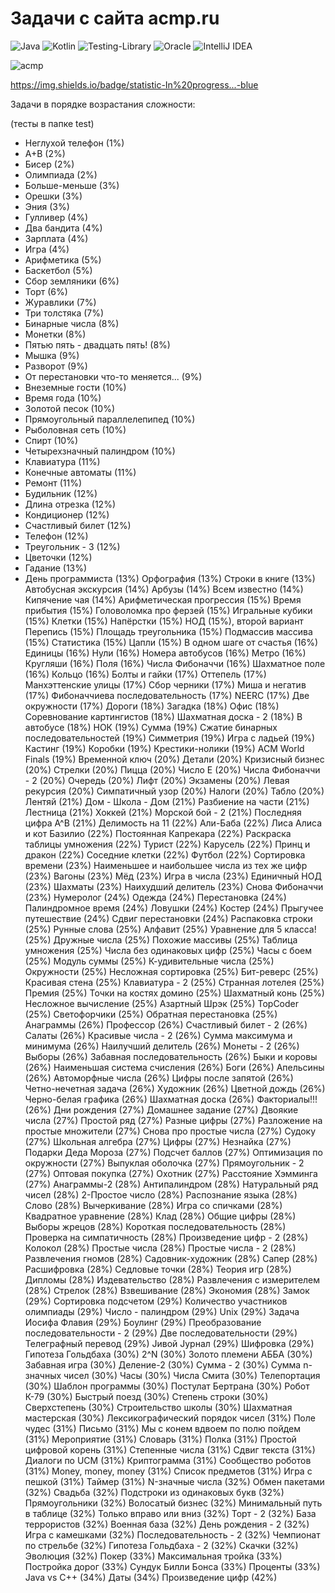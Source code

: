 # Задачи с сайта acmp.ru
![Java](https://img.shields.io/badge/java-%23ED8B00.svg?style=for-the-badge&logo=java&logoColor=white)
![Kotlin](https://img.shields.io/badge/kotlin-%230095D5.svg?style=for-the-badge&logo=kotlin&logoColor=white)
![Testing-Library](https://img.shields.io/badge/-TestingLibrary-%23E33332?style=for-the-badge&logo=testing-library&logoColor=white)
![Oracle](https://img.shields.io/badge/Oracle-F80000?style=for-the-badge&logo=oracle&logoColor=white)
![IntelliJ IDEA](https://img.shields.io/badge/IntelliJIDEA-000000.svg?style=for-the-badge&logo=intellij-idea&logoColor=white)

![acmp](https://user-images.githubusercontent.com/58209188/173552381-8c231f45-f535-4ac6-80db-351bac69789e.png)

https://img.shields.io/badge/statistic-In%20progress...-blue

Задачи в порядке возрастания сложности:

(тесты в папке test)

+ Неглухой телефон (1%)
+ A+B (2%)
+ Бисер (2%)
+ Олимпиада (2%)
+ Больше-меньше (3%)
+ Орешки (3%)
+ Эния (3%)
+ Гулливер (4%)
+ Два бандита (4%)
+ Зарплата (4%)
+ Игра (4%)
+ Арифметика (5%)
+ Баскетбол (5%)
+ Сбор земляники (6%)
+ Торт (6%)
+ Журавлики (7%)
+ Три толстяка (7%)
+ Бинарные числа (8%)
+ Монетки (8%)
+ Пятью пять - двадцать пять! (8%)
+ Мышка (9%)
+ Разворот (9%)
+ От перестановки что-то меняется... (9%)
+ Внеземные гости (10%)
+ Время года (10%)
+ Золотой песок (10%)
+ Прямоугольный параллелепипед (10%)
+ Рыболовная сеть (10%)
+ Спирт (10%)
+ Четырехзначный палиндром (10%)
+ Клавиатура (11%)
+ Конечные автоматы (11%)
+ Ремонт (11%)
+ Будильник (12%)
+ Длина отрезка (12%)
+ Кондиционер (12%)
+ Счастливый билет (12%)
+ Телефон (12%)
+ Треугольник - 3 (12%)
+ Цветочки (12%)
+ Гадание (13%)
+ День программиста (13%)
Орфография (13%)
Строки в книге (13%)
Автобусная экскурсия (14%)
Арбузы (14%)
Всем известно (14%)
Кипячение чая (14%)
Арифметическая прогрессия (15%)
Время прибытия (15%)
Головоломка про ферзей (15%)
Игральные кубики (15%)
Клетки (15%)
Напёрстки (15%)
НОД (15%), второй вариант
Перепись (15%)
Площадь треугольника (15%)
Подмассив массива (15%)
Статистика (15%)
Цапли (15%)
В одном шаге от счастья (16%)
Единицы (16%)
Нули (16%)
Номера автобусов (16%)
Метро (16%)
Кругляши (16%)
Поля (16%)
Числа Фибоначчи (16%)
Шахматное поле (16%)
Кольцо (16%)
Болты и гайки (17%)
Оттепель (17%)
Манхэттенские улицы (17%)
Сбор черники (17%)
Миша и негатив (17%)
Фибоначчиева последовательность (17%)
NEERC (17%)
Две окружности (17%)
Дороги (18%)
Загадка (18%)
Офис (18%)
Соревнование картингистов (18%)
Шахматная доска - 2 (18%)
В автобусе (18%)
НОК (19%)
Сумма (19%)
Сжатие бинарных последовательностей (19%)
Симметрия (19%)
Игра с ладьей (19%)
Кастинг (19%)
Коробки (19%)
Крестики-нолики (19%)
ACM World Finals (19%)
Временной ключ (20%)
Детали (20%)
Кризисный бизнес (20%)
Стрелки (20%)
Пицца (20%)
Число E (20%)
Числа Фибоначчи - 2 (20%)
Очередь (20%)
Лифт (20%)
Экзамены (20%)
Левая рекурсия (20%)
Симпатичный узор (20%)
Налоги (20%)
Табло (20%)
Лентяй (21%)
Дом - Школа - Дом (21%)
Разбиение на части (21%)
Лестница (21%)
Хоккей (21%)
Морской бой - 2 (21%)
Последняя цифра A^B (21%)
Делимость на 11 (22%)
Али-Баба (22%)
Лиса Алиса и кот Базилио (22%)
Постоянная Капрекара (22%)
Раскраска таблицы умножения (22%)
Турист (22%)
Карусель (22%)
Принц и дракон (22%)
Соседние клетки (22%)
Футбол (22%)
Сортировка времени (23%)
Наименьшее и наибольшее числа из тех же цифр (23%)
Вагоны (23%)
Мёд (23%)
Игра в числа (23%)
Единичный НОД (23%)
Шахматы (23%)
Наихудший делитель (23%)
Снова Фибоначчи (23%)
Нумеролог (24%)
Одежда (24%)
Перестановка (24%)
Палиндромное время (24%)
Ловушки (24%)
Костер (24%)
Прыгучее путешествие (24%)
Сдвиг перестановки (24%)
Распаковка строки (25%)
Рунные слова (25%)
Алфавит (25%)
Уравнение для 5 класса! (25%)
Дружные числа (25%)
Похожие массивы (25%)
Таблица умножения (25%)
Числа без одинаковых цифр (25%)
Часы с боем (25%)
Модуль суммы (25%)
К-удивительные числа (25%)
Окружности (25%)
Несложная сортировка (25%)
Бит-реверс (25%)
Красивая стена (25%)
Клавиатура - 2 (25%)
Странная лотелея (25%)
Премия (25%)
Точки на костях домино (25%)
Шахматный конь (25%)
Несложное вычисление (25%)
Азартный Шрэк (25%)
TopCoder (25%)
Светофорчики (25%)
Обратная перестановка (25%)
Анаграммы (26%)
Профессор (26%)
Счастливый билет - 2 (26%)
Салаты (26%)
Красивые числа - 2 (26%)
Сумма максимума и минимума (26%)
Наилучший делитель (26%)
Монеты - 2 (26%)
Выборы (26%)
Забавная последовательность (26%)
Быки и коровы (26%)
Наименьшая система счисления (26%)
Боги (26%)
Апельсины (26%)
Автоморфные числа (26%)
Цифры после запятой (26%)
Четно-нечетная задача (26%)
Художник (26%)
Цветной дождь (26%)
Черно-белая графика (26%)
Шахматная доска (26%)
Факториалы!!! (26%)
Дни рождения (27%)
Домашнее задание (27%)
Двоякие числа (27%)
Простой ряд (27%)
Разные цифры (27%)
Разложение на простые множители (27%)
Снова про простые числа (27%)
Судоку (27%)
Школьная алгебра (27%)
Цифры (27%)
Незнайка (27%)
Подарки Деда Мороза (27%)
Подсчет баллов (27%)
Оптимизация по окружности (27%)
Выпуклая оболочка (27%)
Прямоугольник - 2 (27%)
Оптовая покупка (27%)
Охотник (27%)
Расстояние Хэмминга (27%)
Анаграммы-2 (28%)
Антипалиндром (28%)
Натуральный ряд чисел (28%)
2-Простое число (28%)
Распознание языка (28%)
Слово (28%)
Вычеркивание (28%)
Игра со спичками (28%)
Квадратное уравнение (28%)
Клад (28%)
Общие цифры (28%)
Выборы жрецов (28%)
Короткая последовательность (28%)
Проверка на симпатичность (28%)
Произведение цифр - 2 (28%)
Колокол (28%)
Простые числа (28%)
Простые числа - 2 (28%)
Развлечения гномов (28%)
Садовник-художник (28%)
Сапер (28%)
Расшифровка (28%)
Седловые точки (28%)
Теория игр (28%)
Дипломы (28%)
Издевательство (28%)
Развлечения с измерителем (28%)
Стрелок (28%)
Взвешивание (28%)
Экономия (28%)
Замок (29%)
Сортировка подсчетом (29%)
Количество участников олимпиады (29%)
Число - палиндром (29%)
Unix (29%)
Задача Иосифа Флавия (29%)
Боулинг (29%)
Преобразование последовательности - 2 (29%)
Две последовательности (29%)
Телеграфный перевод (29%)
Jивой Jурнал (29%)
Шифровка (29%)
Гипотеза Гольдбаха (30%)
2^N (30%)
Золото племени АББА (30%)
Забавная игра (30%)
Деление-2 (30%)
Сумма - 2 (30%)
Сумма n-значных чисел (30%)
Часы (30%)
Числа Смита (30%)
Телепортация (30%)
Шаблон программы (30%)
Постулат Бертрана (30%)
Робот К-79 (30%)
Быстрый поезд (30%)
Степень строки (30%)
Сверхстепень (30%)
Строительство школы (30%)
Шахматная мастерская (30%)
Лексикографический порядок чисел (31%)
Поле чудес (31%)
Письмо (31%)
Мы с конем вдвоем по полю пойдем (31%)
Мероприятие (31%)
Словарь (31%)
Полка (31%)
Простой цифровой корень (31%)
Степенные числа (31%)
Сдвиг текста (31%)
Диалоги по UCM (31%)
Криптограмма (31%)
Сообщество роботов (31%)
Money, money, money (31%)
Список предметов (31%)
Игра с пешкой (31%)
Таймер (31%)
N-значные числа (32%)
Обмен пакетами (32%)
Свадьба (32%)
Подстроки из одинаковых букв (32%)
Прямоугольники (32%)
Волосатый бизнес (32%)
Минимальный путь в таблице (32%)
Только вправо или вниз (32%)
Торт - 2 (32%)
База террористов (32%)
Военная база (32%)
День рождения - 2 (32%)
Игра с камешками (32%)
Последовательность - 2 (32%)
Чемпионат по стрельбе (32%)
Гипотеза Гольдбаха - 2 (32%)
Скачки (32%)
Эволюция (32%)
Покер (33%)
Максимальная тройка (33%)
Постройка дорог (33%)
Сундук Билли Бонса (33%)
Проценты (33%)
Java vs C++ (34%)
Даты (34%)
Произведение цифр (42%)
